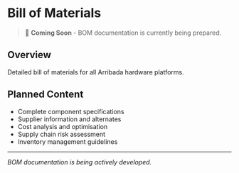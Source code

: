 # Bill of Materials

> 🚧 **Coming Soon** - BOM documentation is currently being prepared.

## Overview
Detailed bill of materials for all Arribada hardware platforms.

## Planned Content
- Complete component specifications
- Supplier information and alternates
- Cost analysis and optimisation
- Supply chain risk assessment
- Inventory management guidelines

---
*BOM documentation is being actively developed.*